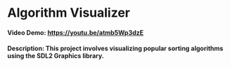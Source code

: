# Algorithm Visualizer
#### Video Demo: <https://youtu.be/atmb5Wp3dzE>
#### Description: This project involves visualizing popular sorting algorithms using the SDL2 Graphics library. 
